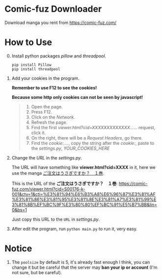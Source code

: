 # Comic-fuz Downloader

Download manga you rent from <https://comic-fuz.com/>

# How to Use

0.  Install python packages _pillow_ and _threadpool_.

    ```shell
    pip install Pillow
    pip install threadpool
    ```

1.  Add your cookies in the program.

    **Remember to use F12 to see the cookies!**

    **Because some http only cookies can not be seen by javascript!**

    > 1.  Open the page.
    > 2.  Press F12.
    > 3.  Click on the _Network_.
    > 4.  Refresh the page.
    > 5.  Find the first _viewer.html?cid=XXXXXXXXXXXXX......_ request, click it.
    > 6.  On the right, there will be a _Request Headers_, go there.
    > 7.  Find the _cookie:...._, copy the string after the _cookie:_, paste to the _settings.py_, _YOUR_COOKIES_HERE_

2.  Change the _URL_ in the _settings.py_.

    The URL will have something like **viewer.html?cid=XXXX** in it, here we use the manga [ご注文はうさぎですか？　１巻](https://comic-fuz.com/viewer.html?cid=S00176-k-001&cty=1&cti=%E3%81%94%E6%B3%A8%E6%96%87%E3%81%AF%E3%81%86%E3%81%95%E3%81%8E%E3%81%A7%E3%81%99%E3%81%8B%EF%BC%9F%E3%80%80%EF%BC%91%E5%B7%BB&lin=0&bs=1).

    This is the URL of the **ご注文はうさぎですか？　１巻**: <https://comic-fuz.com/viewer.html?cid=S00176-k-001&cty=1&cti=%E3%81%94%E6%B3%A8%E6%96%87%E3%81%AF%E3%81%86%E3%81%95%E3%81%8E%E3%81%A7%E3%81%99%E3%81%8B%EF%BC%9F%E3%80%80%EF%BC%91%E5%B7%BB&lin=0&bs=1>

    Just copy this URL to the `URL` in _settings.py_.

3.  After edit the program, run `python main.py` to run it, very easy.

# Notice

1.  The `poolsize` by default is 5, it's already fast enough I think, you can change it but be careful that the server may **ban your ip or account** (I'm not sure, but be careful).
